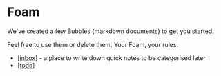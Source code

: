# Foam

We've created a few Bubbles (markdown documents) to get you started.

Feel free to use them or delete them. Your Foam, your rules.

- [[inbox]] - a place to write down quick notes to be categorised later
- [[todo]]

[//begin]: # "Autogenerated link references for markdown compatibility"
[inbox]: inbox "Inbox"
[todo]: todo "Todo"
[//end]: # "Autogenerated link references"
